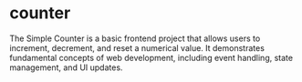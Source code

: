 # counter
The Simple Counter is a basic frontend project that allows users to increment, decrement, and reset a numerical value. It demonstrates fundamental concepts of web development, including event handling, state management, and UI updates.
